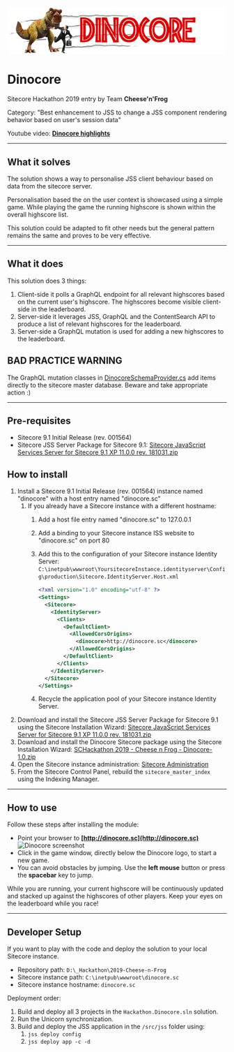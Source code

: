 ![Dinocore Logo](documentation/images/logo.png?raw=true "Dinocore Logo")

# Dinocore

Sitecore Hackathon 2019 entry by Team **Cheese'n'Frog**

Category: "Best enhancement to JSS to change a JSS component rendering behavior based on user's session data"

Youtube video: **[Dinocore highlights](http://youtube.com/watch?v=xxx)**

---

## What it solves

The solution shows a way to personalise JSS client behaviour based on data from the sitecore server. 

Personalisation based the on the user context is showcased using a simple game. While playing the game the running highscore is shown within the overall highscore list.

This solution could be adapted to fit other needs but the general pattern remains the same and proves to be very effective.

---

## What it does

This solution does 3 things:

1. Client-side it polls a GraphQL endpoint for all relevant highscores based on the current user's highscore. The highscores become visible client-side in the leaderboard.
1. Server-side it leverages JSS, GraphQL and the ContentSearch API to produce a list of relevant highscores for the leaderboard.
1. Server-side a GraphQL mutation is used for adding a new highscores to the leaderboard.

## BAD PRACTICE WARNING

The GraphQL mutation classes in [DinocoreSchemaProvider.cs](src/dotnet/Feature/Highscores/website/Providers/DinocoreSchemaProvider.cs) add items directly to the sitecore master database. Beware and take appropriate action :)

---

## Pre-requisites

- Sitecore 9.1 Initial Release (rev. 001564)
- Sitecore JSS Server Package for Sitecore 9.1: [Sitecore JavaScript Services Server for Sitecore 9.1 XP 11.0.0 rev. 181031.zip](https://dev.sitecore.net/~/media/28F918CC225547EF9605C9ECD574D007.ashx)

## How to install

1. Install a Sitecore 9.1 Initial Release (rev. 001564) instance named "dinocore" with a host entry named "dinocore.sc"
   1. If you already have a Sitecore instance with a different hostname:
      1. Add a host file entry named "dinocore.sc" to 127.0.0.1
      2. Add a binding to your Sitecore instance ISS website to "dinocore.sc" on port 80
      3. Add this to the configuration of your Sitecore instance Identity Server: `C:\inetpub\wwwroot\YoursitecoreInstance.identityserver\Config\production\Sitecore.IdentityServer.Host.xml`

            ```xml
            <?xml version="1.0" encoding="utf-8" ?>
            <Settings>
              <Sitecore>
                <IdentityServer>
                  <Clients>
                    <DefaultClient>
                      <AllowedCorsOrigins>
                        <dinocore>http://dinocore.sc</dinocore>
                      </AllowedCorsOrigins>
                    </DefaultClient>
                  </Clients>
                </IdentityServer>
              </Sitecore>
            </Settings>
            ```

      4. Recycle the application pool of your Sitecore instance Identity Server.
2. Download and install the Sitecore JSS Server Package for Sitecore 9.1 using the Sitecore Installation Wizard: [Sitecore JavaScript Services Server for Sitecore 9.1 XP 11.0.0 rev. 181031.zip](https://dev.sitecore.net/~/media/28F918CC225547EF9605C9ECD574D007.ashx)
3. Download and install the Dinocore Sitecore package using the Sitecore Installation Wizard: [SCHackathon 2019 - Cheese n Frog - Dinocore-1.0.zip](sc.package/SCHackathon%202019%20-%20Cheese%20n%20Frog%20-%20Dinocore-1.0.zip)
4. Open the Sitecore instance administration: [Sitecore Administration](http://dinocore.sc/sitecore)
5. From the Sitecore Control Panel, rebuild the `sitecore_master_index` using the Indexing Manager.

---

## How to use

Follow these steps after installing the module:

* Point your browser to **[http://dinocore.sc](http://dinocore.sc)**
![Dinocore screenshot](documentation/images/screenshot.png?raw=true "Dinocore screenshot")
* Click in the game window, directly below the Dinocore logo, to start a new game.
* You can avoid obstacles by jumping. Use the **__left mouse__** button or press the **__spacebar__** key to jump.

While you are running, your current highscore will be continuously updated and stacked up against the highscores of other players. Keep your eyes on the leaderboard while you race!

---

## Developer Setup

If you want to play with the code and deploy the solution to your local Sitecore instance.

- Repository path: `D:\_Hackathon\2019-Cheese-n-Frog`
- Sitecore instance path: `C:\inetpub\wwwroot\dinocore.sc`
- Sitecore instance hostname: `dinocore.sc`

Deployment order:

1. Build and deploy all 3 projects in the `Hackathon.Dinocore.sln` solution.
2. Run the Unicorn synchronization.
3. Build and deploy the JSS application in the `/src/jss` folder using:
   1. `jss deploy config`
   2. `jss deploy app -c -d`